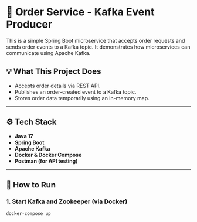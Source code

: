 # 🛒 Order Service - Kafka Event Producer

This is a simple Spring Boot microservice that accepts order requests and sends order events to a Kafka topic. It demonstrates how microservices can communicate using Apache Kafka.

## 💡 What This Project Does

- Accepts order details via REST API.
- Publishes an order-created event to a Kafka topic.
- Stores order data temporarily using an in-memory map.

---

## ⚙️ Tech Stack

- **Java 17**
- **Spring Boot**
- **Apache Kafka**
- **Docker & Docker Compose**
- **Postman (for API testing)**

---

## 🚀 How to Run

### 1. Start Kafka and Zookeeper (via Docker)

```bash
docker-compose up
